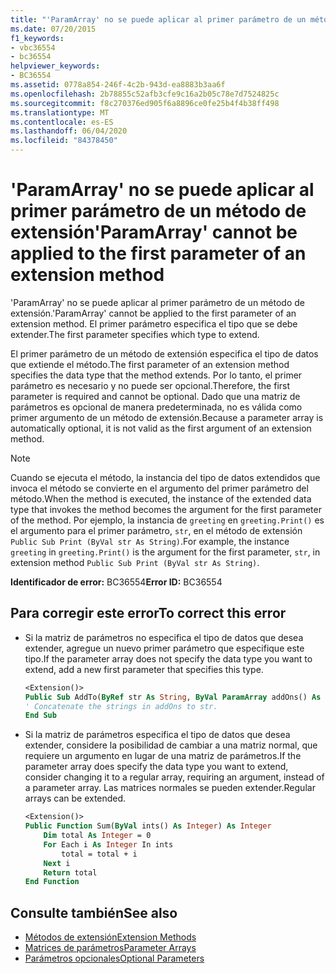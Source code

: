 ```yaml
---
title: "'ParamArray' no se puede aplicar al primer parámetro de un método de extensión"
ms.date: 07/20/2015
f1_keywords:
- vbc36554
- bc36554
helpviewer_keywords:
- BC36554
ms.assetid: 0778a854-246f-4c2b-943d-ea8883b3aa6f
ms.openlocfilehash: 2b78855c52afb3cfe9c16a2b05c78e7d7524825c
ms.sourcegitcommit: f8c270376ed905f6a8896ce0fe25b4f4b38ff498
ms.translationtype: MT
ms.contentlocale: es-ES
ms.lasthandoff: 06/04/2020
ms.locfileid: "84378450"
---
```

# <a name="paramarray-cannot-be-applied-to-the-first-parameter-of-an-extension-method"></a><span data-ttu-id="2fb75-102">'ParamArray' no se puede aplicar al primer parámetro de un método de extensión</span><span class="sxs-lookup"><span data-stu-id="2fb75-102">'ParamArray' cannot be applied to the first parameter of an extension method</span></span>

<span data-ttu-id="2fb75-103">'ParamArray' no se puede aplicar al primer parámetro de un método de extensión.</span><span class="sxs-lookup"><span data-stu-id="2fb75-103">'ParamArray' cannot be applied to the first parameter of an extension method.</span></span> <span data-ttu-id="2fb75-104">El primer parámetro especifica el tipo que se debe extender.</span><span class="sxs-lookup"><span data-stu-id="2fb75-104">The first parameter specifies which type to extend.</span></span>

<span data-ttu-id="2fb75-105">El primer parámetro de un método de extensión especifica el tipo de datos que extiende el método.</span><span class="sxs-lookup"><span data-stu-id="2fb75-105">The first parameter of an extension method specifies the data type that the method extends.</span></span> <span data-ttu-id="2fb75-106">Por lo tanto, el primer parámetro es necesario y no puede ser opcional.</span><span class="sxs-lookup"><span data-stu-id="2fb75-106">Therefore, the first parameter is required and cannot be optional.</span></span> <span data-ttu-id="2fb75-107">Dado que una matriz de parámetros es opcional de manera predeterminada, no es válida como primer argumento de un método de extensión.</span><span class="sxs-lookup"><span data-stu-id="2fb75-107">Because a parameter array is automatically optional, it is not valid as the first argument of an extension method.</span></span>

> [!NOTE]
> <span data-ttu-id="2fb75-108">Cuando se ejecuta el método, la instancia del tipo de datos extendidos que invoca el método se convierte en el argumento del primer parámetro del método.</span><span class="sxs-lookup"><span data-stu-id="2fb75-108">When the method is executed, the instance of the extended data type that invokes the method becomes the argument for the first parameter of the method.</span></span> <span data-ttu-id="2fb75-109">Por ejemplo, la instancia de `greeting` en `greeting.Print()` es el argumento para el primer parámetro, `str`, en el método de extensión `Public Sub Print (ByVal str As String)`.</span><span class="sxs-lookup"><span data-stu-id="2fb75-109">For example, the instance `greeting` in `greeting.Print()` is the argument for the first parameter, `str`, in extension method `Public Sub Print (ByVal str As String)`.</span></span>

<span data-ttu-id="2fb75-110">**Identificador de error:** BC36554</span><span class="sxs-lookup"><span data-stu-id="2fb75-110">**Error ID:** BC36554</span></span>

## <a name="to-correct-this-error"></a><span data-ttu-id="2fb75-111">Para corregir este error</span><span class="sxs-lookup"><span data-stu-id="2fb75-111">To correct this error</span></span>

- <span data-ttu-id="2fb75-112">Si la matriz de parámetros no especifica el tipo de datos que desea extender, agregue un nuevo primer parámetro que especifique este tipo.</span><span class="sxs-lookup"><span data-stu-id="2fb75-112">If the parameter array does not specify the data type you want to extend, add a new first parameter that specifies this type.</span></span>

  ```vb
  <Extension()>
  Public Sub AddTo(ByRef str As String, ByVal ParamArray addOns() As String)
  ' Concatenate the strings in addOns to str.
  End Sub
  ```

- <span data-ttu-id="2fb75-113">Si la matriz de parámetros especifica el tipo de datos que desea extender, considere la posibilidad de cambiar a una matriz normal, que requiere un argumento en lugar de una matriz de parámetros.</span><span class="sxs-lookup"><span data-stu-id="2fb75-113">If the parameter array does specify the data type you want to extend, consider changing it to a regular array, requiring an argument, instead of a parameter array.</span></span> <span data-ttu-id="2fb75-114">Las matrices normales se pueden extender.</span><span class="sxs-lookup"><span data-stu-id="2fb75-114">Regular arrays can be extended.</span></span>

  ```vb
  <Extension()>
  Public Function Sum(ByVal ints() As Integer) As Integer
      Dim total As Integer = 0
      For Each i As Integer In ints
          total = total + i
      Next i
      Return total
  End Function
  ```

## <a name="see-also"></a><span data-ttu-id="2fb75-115">Consulte también</span><span class="sxs-lookup"><span data-stu-id="2fb75-115">See also</span></span>

- [<span data-ttu-id="2fb75-116">Métodos de extensión</span><span class="sxs-lookup"><span data-stu-id="2fb75-116">Extension Methods</span></span>](../programming-guide/language-features/procedures/extension-methods.md)
- [<span data-ttu-id="2fb75-117">Matrices de parámetros</span><span class="sxs-lookup"><span data-stu-id="2fb75-117">Parameter Arrays</span></span>](../programming-guide/language-features/procedures/parameter-arrays.md)
- [<span data-ttu-id="2fb75-118">Parámetros opcionales</span><span class="sxs-lookup"><span data-stu-id="2fb75-118">Optional Parameters</span></span>](../programming-guide/language-features/procedures/optional-parameters.md)
